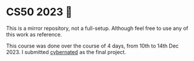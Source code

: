# CS50 2023 🦆

This is a mirror repository, not a full-setup. Although feel free to use any of this work as reference.

This course was done over the course of 4 days, from 10th to 14th Dec 2023. I submitted [cybernated](https://github.com/aadv1k/cybernated) as the final project. 
